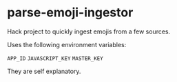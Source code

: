 parse-emoji-ingestor
====================

Hack project to quickly ingest emojis from a few sources.

Uses the following environment variables:

`APP_ID`
`JAVASCRIPT_KEY`
`MASTER_KEY`

They are self explanatory.